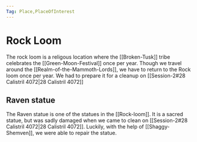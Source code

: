 ```yaml
---
Tag: Place,PlaceOfInterest
---
```

# Rock Loom
The rock loom is a religous location where the [[Broken-Tusk]] tribe celebrates the [[Green-Moon-Festival]] once per year. Though we travel around the [[Realm-of-the-Mammoth-Lords]], we have to return to the Rock loom once per year. We had to prepare it for a cleanup on [[Session-2#28 Calistril 4072|28 Calistril 4072]]

## Raven statue
The Raven statue is one of the statues in the [[Rock-loom]]. It is a sacred statue, but was sadly damaged when we came to clean on [[Session-2#28 Calistril 4072|28 Calistril 4072]]. Luckily, with the help of [[Shaggy-Shemven]], we were able to repair the statue.